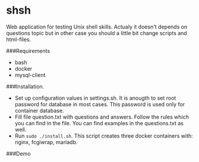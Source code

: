 # shsh

Web application for testing Unix shell skills. Actualy it doesn't depends on questions topic but in other case you should a little bit change scripts and html-files.

###Requirements
* bash
* docker
* mysql-client

###Installation.
* Set up configuration values in settings.sh. It is anougth to set root password for database in most cases. This password is used only for container database.
* Fill file question.txt with questions and answers. Follow the rules which you can find in the file. You can find examples in the questions.txt as well.
* Run `sudo ./install.sh`. This script creates three docker containers with: nginx, fcgiwrap, mariadb.

###Demo
